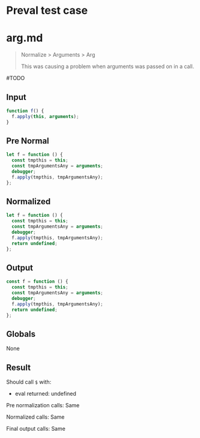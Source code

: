 # Preval test case

# arg.md

> Normalize > Arguments > Arg
>
> This was causing a problem when arguments was passed on in a call.

#TODO

## Input

`````js filename=intro
function f() {
  f.apply(this, arguments);
}
`````

## Pre Normal

`````js filename=intro
let f = function () {
  const tmpthis = this;
  const tmpArgumentsAny = arguments;
  debugger;
  f.apply(tmpthis, tmpArgumentsAny);
};
`````

## Normalized

`````js filename=intro
let f = function () {
  const tmpthis = this;
  const tmpArgumentsAny = arguments;
  debugger;
  f.apply(tmpthis, tmpArgumentsAny);
  return undefined;
};
`````

## Output

`````js filename=intro
const f = function () {
  const tmpthis = this;
  const tmpArgumentsAny = arguments;
  debugger;
  f.apply(tmpthis, tmpArgumentsAny);
  return undefined;
};
`````

## Globals

None

## Result

Should call `$` with:
 - eval returned: undefined

Pre normalization calls: Same

Normalized calls: Same

Final output calls: Same
